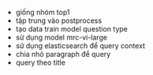 



- giống nhóm top1
- tập trung vào postprocess
- tạo data train model question type
- sử dụng model mrc-vi-large
- sử dụng elasticsearch để query context
- chia nhỏ paragraph để query
- query theo title